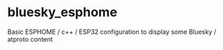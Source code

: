 # bluesky_esphome
Basic ESPHOME / c++ / ESP32 configuration to display some Bluesky / atproto content
